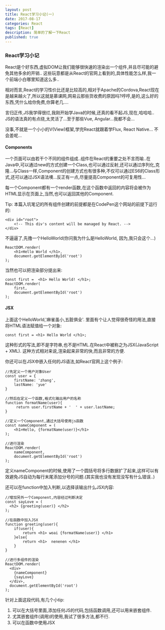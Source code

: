 ```yaml
---
layout: post
title: React学习小记(一)
date: 2017-08-17
categories: React
tags: [React]
description: 简单的了解一下React
published: true
---
```


### React学习小记

React是个好东西,虚拟DOM让我们能够很快速的渲染出一个组件,并且尽可能的避免其他多余的开销.. 这些玩意都是从React的官网上看到的,具体性能怎么样,我一个前端小白哪里知道这么多..

相对而言,React的学习性价比还是比较高的,相对于Apache的Cordova,React现在是越来越火了,所以这就是慕课网,网易云那些货收费的原因吗?哼哼,是的,这么好的东西,凭什么给你免费,你算老几....

言归正传,JS我学得很烂,我刚开始学Java的时候,还真的看不起JS,现在,哈哈哈.. JS的语法真的有点绕,太灵活了...至于那些Vue, Angular...我都不会...

没事,不就是一个小小的V(View)框架,学完React就跟着学Flux, React Native... 不会差呢...

#### Components

一个页面可以由若干个不同的组件组成..组件在React的重要之处不言而喻..在Java中,可以通过new的方式创建一个Class,也可以通过反射,还可以通过序列化,克隆...与Class一样,Component的创建方式也有很多种,不仅可以通过ES6的Class形式,还可以通过JSX语法噢...反正有一点,尽量提高Component的可复用性...

每一个Component都有一个render函数,在这个函数中返回的内容将会被作为HTML显示在页面上,当然,也可以返回其他的Component.

Tip: 本篇入坑笔记的所有组件创建的前提都是在CodePen这个网站的前提下运行的:
    
    <div id="root">
        <!-- This div's content will be managed by React. -->
    </div>

不逼逼了,先撸一个HelloWorld(你问我为什么是HelloWorld, 因为,我只会这个...)

    ReactDOM.render(
        <h1>Hello World </h1>,
        document.getElementById('root')
    );

当然也可以把渲染部分提出来:

    const first =  <h1> Hello World! </h1>;
    ReactDOM.render(
        first,
        document.getElementById('root')
    );

#### JSX

上面这个HelloWorld,'麻雀虽小,五脏俱全'. 里面有个让人觉得很奇怪的用法,直接将HTML语法赋值给一个对象: 

    const first = <h1> Hello World </h1>;

这种形式的写法,即不是字符串,也不是HTML.在React中被称之为JSX(JavaScript + XML). 这种方式相对来说,渲染起来非常的快,而且非常的方便.

你还可以在JSX中嵌入任何的JS语法,如React官网上这个例子:

    //先定义一个用户对象User
    const user = {
        firstName: 'zhang',
        lastName: 'yue'
    }

    //然后在定义一个函数,格式化输出用户的名称
    function formatName(user){
         return user.firstName + '  ' + user.lastName;
    }

    //定义一个Component,通过大括号使用js函数
    const nameComponent = (
        <h1>Hello, {formatName(user)}</h1>
    );

    //进行渲染
    ReactDOM.render(
        nameComponent,
        document.getElementById('root')
    );

定义nameComponent的时候,使用了一个圆括号将多行数据扩了起来,这样可以有效避免JS自动为每行末尾添加分号的问题.(其实我也没有发现没写有什么错误..)

还可以在function中加入判断,以选择该输出什么JSX内容:

    //增加另外一个Component,内容经过判断决定
    const sayLove = (
      <h2> {greeting(user)} </h2>
    );

    //在函数中加入JSX
    function greeting(user){
        if(user){
            return <h1> woai {formatName(user)} </h1>
        }else{
            return <h1>  nenenen </h1>
        }
    }

    //进行多组件的渲染
    ReactDOM.render(
      <div>
        {nameComponent}
        {sayLove}
      </div>,                           
      document.getElementById('root')
    );

针对上面这段代码,有几个小tip:

1. 可以在大括号里面,添加任何JS的代码,包括函数调用,还可以用来嵌套组件.
2. 尤其嵌套组件(调用)的使用,我试了很多方法,都不行.
3. 可以在函数中使用JSX